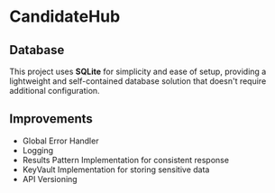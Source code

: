 # CandidateHub

## Database
This project uses **SQLite** for simplicity and ease of setup, providing a lightweight and self-contained database solution that doesn't require additional configuration.


## Improvements
- Global Error Handler
- Logging 
- Results Pattern Implementation for consistent response
- KeyVault Implementation for storing sensitive data
- API Versioning
